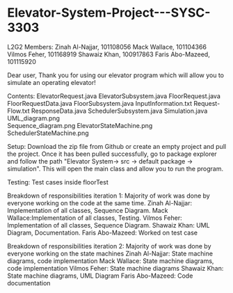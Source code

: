 # Elevator-System-Project---SYSC-3303
 L2G2 
 Members:
 Zinah Al-Najjar, 101108056
 Mack Wallace, 101104366
 Vilmos Feher, 101168919
 Shawaiz Khan, 100917863
 Faris Abo-Mazeed, 101115920
 
 Dear user,
 Thank you for using our elevator program which 
 will allow you to simulate an operating elevator!
 
 Contents: 
 ElevatorRequest.java
 ElevatorSubsystem.java
 FloorRequest.java
 FloorRequestData.java
 FloorSubsystem.java
 InputInformation.txt
 Request-Flow.txt
 ResponseData.java
 SchedulerSubsystem.java
 Simulation.java
 UML_diagram.png  
 Sequence_diagram.png
 ElevatorStateMachine.png
 SchedulerStateMachine.png
 
 Setup:
 Download the zip file from Github or create an 
 empty project and pull the project. Once it has been
 pulled successfully, go to package explorer and follow the path
 "Elevator System-> src -> default package -> simulation". This will
 open the main class and allow you to run the program.
 
 Testing: 
 Test cases inside floorTest
  
 Breakdown of responsibilities iteration 1:
 Majority of work was done by everyone working on the code at the same time.
 Zinah Al-Najjar: Implementation of all classes, Sequence Diagram.
 Mack Wallace:Implementation of all classes, Testing.
 Vilmos Feher: Implementation of all classes, Sequence Diagram.
 Shawaiz Khan: UML Diagram, Documentation.
 Faris Abo-Mazeed: Worked on test case
 
 Breakdown of responsibilities iteration 2:
 Majority of work was done by everyone working on the state machines
 Zinah Al-Najjar: State machine diagrams, code implementation
 Mack Wallace: State machine diagrams, code implementation
 Vilmos Feher: State machine diagrams
 Shawaiz Khan: State machine diagrams, UML Diagram
 Faris Abo-Mazeed: Code documentation
